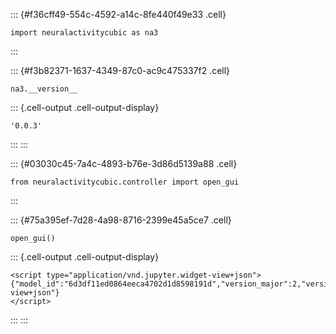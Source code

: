 ::: {#f36cff49-554c-4592-a14c-8fe440f49e33 .cell}
``` {.python .cell-code}
import neuralactivitycubic as na3
```
:::


<!-- WARNING: THIS FILE WAS AUTOGENERATED! DO NOT EDIT! -->

::: {#f3b82371-1637-4349-87c0-ac9c475337f2 .cell}
``` {.python .cell-code}
na3.__version__
```

::: {.cell-output .cell-output-display}
```
'0.0.3'
```
:::
:::


::: {#03030c45-7a4c-4893-b76e-3d86d5139a88 .cell}
``` {.python .cell-code}
from neuralactivitycubic.controller import open_gui
```
:::


::: {#75a395ef-7d28-4a98-8716-2399e45a5ce7 .cell}
``` {.python .cell-code}
open_gui()
```

::: {.cell-output .cell-output-display}

```{=html}
<script type="application/vnd.jupyter.widget-view+json">
{"model_id":"6d3df11ed0864eeca4702d1d8598191d","version_major":2,"version_minor":0,"quarto_mimetype":"application/vnd.jupyter.widget-view+json"}
</script>
```

:::
:::



